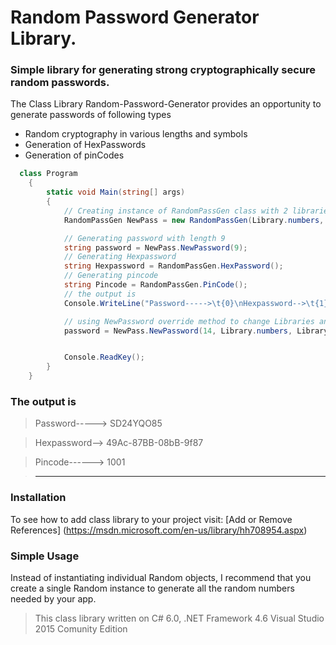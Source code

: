# Random Password Generator Library.    
### Simple library for generating strong cryptographically secure random passwords.   
The Class Library Random-Password-Generator provides an opportunity to generate passwords of following types

* Random cryptography in various lengths and symbols 
* Generation of HexPasswords
* Generation of pinCodes

```C#
  class Program
    {
        static void Main(string[] args)
        {
            // Creating instance of RandomPassGen class with 2 libraries
            RandomPassGen NewPass = new RandomPassGen(Library.numbers, Library.alphabetUper);

            // Generating password with length 9
            string password = NewPass.NewPassword(9);
            // Generating Hexpassword
            string Hexpassword = RandomPassGen.HexPassword();
            // Generating pincode
            string Pincode = RandomPassGen.PinCode();
            // the output is
            Console.WriteLine("Password----->\t{0}\nHexpassword-->\t{1}\nPincode------>\t{2}", password, Hexpassword, Pincode);

            // using NewPassword override method to change Libraries and generate new password
            password = NewPass.NewPassword(14, Library.numbers, Library.alphabetUper, Library.symbols);


            Console.ReadKey();
        }
    }
```
### The output is

> Password-----> SD24YQO85

> Hexpassword--> 49Ac-87BB-08bB-9f87

> Pincode------> 1001

>----------------------------------------

### Installation
To see how to add class library to your project visit: [Add or Remove References] (https://msdn.microsoft.com/en-us/library/hh708954.aspx)
### Simple Usage
Instead of instantiating individual Random objects, I recommend that you create a single Random instance to generate all the random numbers needed by your app.

> This class library written on C# 6.0, .NET Framework 4.6 Visual Studio 2015 Comunity Edition

